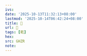 ```yaml
---
ivs:
date: '2025-10-13T11:32:13+08:00'
lastmod: '2025-10-14T06:42:24+08:00'
title: 󰬊
url: 󰬊
tags: [乾]
hex: 
src: GHZR
note:
---
```

